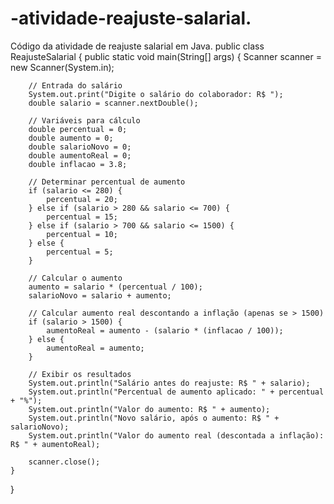 # -atividade-reajuste-salarial.
Código da atividade de reajuste salarial em Java.
public class ReajusteSalarial {
    public static void main(String[] args) {
        Scanner scanner = new Scanner(System.in);

        // Entrada do salário
        System.out.print("Digite o salário do colaborador: R$ ");
        double salario = scanner.nextDouble();

        // Variáveis para cálculo
        double percentual = 0;
        double aumento = 0;
        double salarioNovo = 0;
        double aumentoReal = 0;
        double inflacao = 3.8;

        // Determinar percentual de aumento
        if (salario <= 280) {
            percentual = 20;
        } else if (salario > 280 && salario <= 700) {
            percentual = 15;
        } else if (salario > 700 && salario <= 1500) {
            percentual = 10;
        } else {
            percentual = 5;
        }

        // Calcular o aumento
        aumento = salario * (percentual / 100);
        salarioNovo = salario + aumento;

        // Calcular aumento real descontando a inflação (apenas se > 1500)
        if (salario > 1500) {
            aumentoReal = aumento - (salario * (inflacao / 100));
        } else {
            aumentoReal = aumento;
        }

        // Exibir os resultados
        System.out.println("Salário antes do reajuste: R$ " + salario);
        System.out.println("Percentual de aumento aplicado: " + percentual + "%");
        System.out.println("Valor do aumento: R$ " + aumento);
        System.out.println("Novo salário, após o aumento: R$ " + salarioNovo);
        System.out.println("Valor do aumento real (descontada a inflação): R$ " + aumentoReal);

        scanner.close();
    }
}

